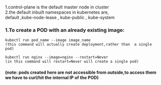 1.control-plane is the default master node in cluster  
2.the default inbuilt namespaces in kubernetes are,  
default  ,kube-node-lease , kube-public  , kube-system    


### 1.To create a POD with an already existing image:
```
kubectl run pod_name --image image_name
(this command will actually create deployment,rather than  a single pod)
```
```
kubectl run nginx --image=nginx --restart=Never 
(in this command will restart=Never will create a single pod)
```
#### (note: pods created here are not accessible from outside,to access them we have to curl/hit the internal IP of the POD)

